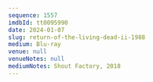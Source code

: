 ```yaml
---
sequence: 1557
imdbId: tt0095990
date: 2024-01-07
slug: return-of-the-living-dead-ii-1988
medium: Blu-ray
venue: null
venueNotes: null
mediumNotes: Shout Factory, 2018
---
```

